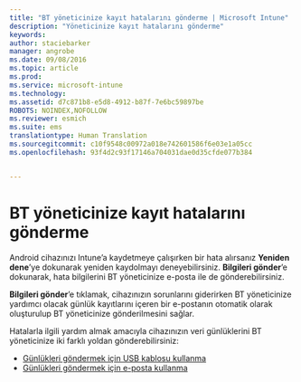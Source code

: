 ```yaml
---
title: "BT yöneticinize kayıt hatalarını gönderme | Microsoft Intune"
description: "Yöneticinize kayıt hatalarını gönderme"
keywords: 
author: staciebarker
manager: angrobe
ms.date: 09/08/2016
ms.topic: article
ms.prod: 
ms.service: microsoft-intune
ms.technology: 
ms.assetid: d7c871b8-e5d8-4912-b87f-7e6bc59897be
ROBOTS: NOINDEX,NOFOLLOW
ms.reviewer: esmich
ms.suite: ems
translationtype: Human Translation
ms.sourcegitcommit: c10f9548c00972a018e742601586f6e03e1a05cc
ms.openlocfilehash: 93f4d2c93f17146a704031dae0d35cfde077b384


---
```



# BT yöneticinize kayıt hatalarını gönderme

Android cihazınızı Intune’a kaydetmeye çalışırken bir hata alırsanız **Yeniden dene**’ye dokunarak yeniden kaydolmayı deneyebilirsiniz. **Bilgileri gönder**’e dokunarak, hata bilgilerini BT yöneticinize e-posta ile de gönderebilirsiniz.

**Bilgileri gönder**’e tıklamak, cihazınızın sorunlarını giderirken BT yöneticinize yardımcı olacak günlük kayıtlarını içeren bir e-postanın otomatik olarak oluşturulup BT yöneticinize gönderilmesini sağlar.

Hatalarla ilgili yardım almak amacıyla cihazınızın veri günlüklerini BT yöneticinize iki farklı yoldan gönderebilirsiniz:

- [Günlükleri göndermek için USB kablosu kullanma](send-diagnostic-data-logs-to-your-it-administrator-using-a-usb-cable-android.md)
- [Günlükleri göndermek için e-posta kullanma](send-diagnostic-data-logs-to-your-it-administrator-using-email-android.md)



<!--HONumber=Oct16_HO2-->


